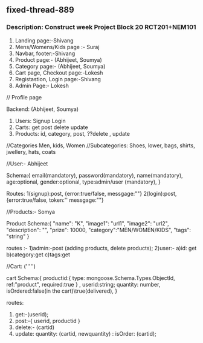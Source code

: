 ## fixed-thread-889

### Description: Construct week Project Block 20 RCT201+NEM101


1) Landing page:-Shivang
2) Mens/Womens/Kids page :- Suraj
3) Navbar, footer:-Shivang
4) Product page:- (Abhijeet, Soumya)
5) Category page:- (Abhijeet, Soumya)
6) Cart page, Checkout page:-Lokesh
7) Registastion, Login page:-Shivang
8) Admin Page:- Lokesh

// Profile page


Backend: (Abhijeet, Soumya)
1) Users: Signup Login
2) Carts: get post delete update
3) Products: id, category, post, ??delete , update


//Categories Men, kids, Women
//Subcategories: Shoes, lower, bags, shirts, jwellery, hats, coats

//User:- Abhijeet

Schema:{
    email(mandatory),
    password(mandatory),
    name(mandatory),
    age:optional,
    gender:optional,
    type:admin/user (mandatory),
}

Routes:
1(signup):post, {error:true/false, messgage:""}
2(login):post, {error:true/false, token:'' messgage:""}


//Products:- Somya

Product Schema:{
    "name": "K",
    "image1": "url1",
    "image2": "url2",
    "description": "",
    "prize": 10000,
    "category":"MEN/WOMEN/KIDS",
    "tags": "string"
}

routes :-
1)admin:-post (adding products, delete products);
2)user:- a)id: get
        b)category:get
        c)tags:get


//Cart: (''''')

cart Schema:{
    productid:{
        type: mongoose.Schema.Types.ObjectId,
        ref:"product",
        required:true
    } ,
    userid:string;
    quantity: number,
    isOrdered:false(in the cart)\true(delivered),
}

routes:
1) get:-(userid);
2) post:-{
    userid, productid
}
3) delete:- (cartid)
4) update: quantity: (cartid, newquantity)
        : isOrder: (cartid);



